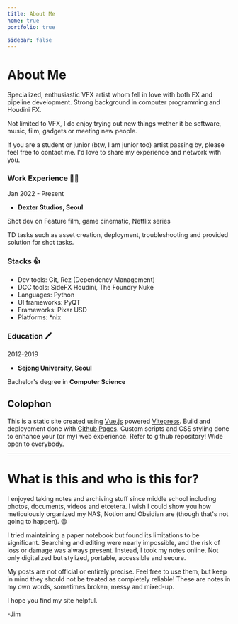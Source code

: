 ```yaml
---
title: About Me
home: true
portfolio: true

sidebar: false
---
```





# About Me


Specialized, enthusiastic VFX artist whom fell in love with both FX and pipeline development. Strong background in computer programming and Houdini FX.

Not limited to VFX, I do enjoy trying out new things wether it be software, music, film, gadgets or meeting new people. 

If you are a student or junior (btw, I am junior too) artist passing by, please feel free to contact me. I'd love to share my experience and network with you.  



### Work Experience :health_worker:

Jan 2022 - Present
- **Dexter Studios, Seoul**

Shot dev on Feature film, game cinematic, Netflix series

TD tasks such as asset creation, deployment, troubleshooting and provided solution for shot tasks.

### Stacks :thumbsup:

- Dev tools: Git, Rez (Dependency Management)
- DCC tools: SideFX Houdini, The Foundry Nuke
- Languages: Python
- UI frameworks: PyQT
- Frameworks: Pixar USD
- Platforms: *nix

### Education :pen:


2012-2019
- **Sejong University, Seoul**

Bachelor's degree in **Computer Science**

## Colophon

This is a static site created using [Vue.js](https://vuejs.org) powered [Vitepress](https://vitepress.dev).
Build and deployement done with [Github Pages](https://pages.github.com).
Custom scripts and CSS styling done to enhance your (or my) web experience. Refer to github repository! Wide open to everybody. 


---

# What is this and who is this for?

I enjoyed taking notes and archiving stuff since middle school including photos, documents, videos and etcetera. I wish I could show you how meticulously organized my NAS, Notion and Obsidian are (though that's not going to happen).  :smile:

I tried maintaining a paper notebook but found its limitations to be significant. Searching and editing were nearly impossible, and the risk of loss or damage was always present. Instead, I took my notes online. Not only digitalized but stylized, portable, accessible and secure.

My posts are not official or entirely precise. Feel free to use them, but keep in mind they should not be treated as completely reliable! These are notes in my own words, sometimes broken, messy and mixed-up.

I hope you find my site helpful.


-Jim
